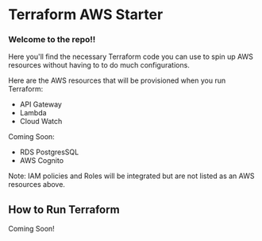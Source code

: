 # Terraform AWS Starter

### Welcome to the repo!!

Here you'll find the necessary Terraform code you can use to spin up AWS resources without having to to do much configurations.

Here are the AWS resources that will be provisioned when you run Terraform:
- API Gateway
- Lambda 
- Cloud Watch

Coming Soon:
- RDS PostgresSQL
- AWS Cognito

Note: IAM policies and Roles will be integrated but are not listed as an AWS resources above.

## How to Run Terraform
Coming Soon!